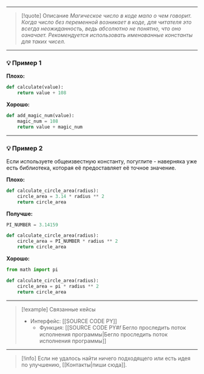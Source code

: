 ***

>[!quote] Описание
_Магическое число в коде мало о чем говорит. Когда число без переменной возникает в коде, для читателя это всегда неожиданность, ведь абсолютно не понятно, что оно означает. Рекомендуется использовать именованные константы для таких чисел._

***
### 💡 Пример 1


**Плохо:**
```python
def calculate(value):
	return value + 108
```

**Хорошо:**
```python
def add_magic_num(value):
	magic_num = 108
	return value + magic_num
```

***
### 💡 Пример 2
Если используете общеизвестную константу, погуглите - наверняка уже есть библиотека, которая её предоставляет её точное значение.

**Плохо:**
```python
def calculate_circle_area(radius):
	circle_area = 3.14 * radius ** 2
	return circle_area
```

**Получше:**
```python
PI_NUMBER = 3.14159

def calculate_circle_area(radius):
	circle_area = PI_NUMBER * radius ** 2
	return circle_area
```


**Хорошо:**
```python
from math import pi

def calculate_circle_area(radius):
	circle_area = pi * radius ** 2
	return circle_area
```

***

> [!example] Связанные кейсы
>- Интерфейс: [[SOURCE CODE PY]]
>	- Функция: [[SOURCE CODE PY#𝑓 Бегло проследить поток исполнения программы|Бегло проследить поток исполнения программы]]

***

> [!info]
> Если не удалось найти ничего подходящего или есть идея по улучшению, [[Контакты|пиши сюда]].
